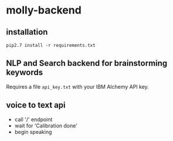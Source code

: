 # molly-backend
installation
--- 
    pip2.7 install -r requirements.txt

NLP and Search backend for brainstorming keywords
---

Requires a file ``api_key.txt`` with your IBM Alchemy API key.

voice to text api 
--- 
- call '/' endpoint 
- wait for 'Calibration done'
- begin speaking